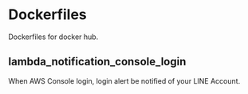 # Dockerfiles

Dockerfiles for docker hub.

## lambda_notification_console_login

When AWS Console login, login alert be notified of your LINE Account.
